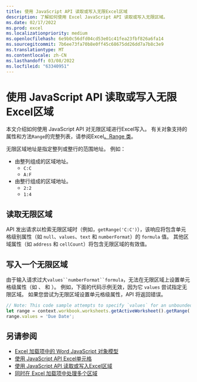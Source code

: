 ```yaml
---
title: 使用 JavaScript API 读取或写入无限Excel区域
description: 了解如何使用 Excel JavaScript API 读取或写入无限区域。
ms.date: 02/17/2022
ms.prod: excel
ms.localizationpriority: medium
ms.openlocfilehash: 6e9b0c56dfd04cd53e01c41fea23fbf826a6fa14
ms.sourcegitcommit: 7b6ee73fa70b8e0ff45c68675dd26dd7a7b8c3e9
ms.translationtype: MT
ms.contentlocale: zh-CN
ms.lasthandoff: 03/08/2022
ms.locfileid: "63340951"
---
```

# <a name="read-or-write-to-an-unbounded-range-using-the-excel-javascript-api"></a>使用 JavaScript API 读取或写入无限Excel区域

本文介绍如何使用 JavaScript API 对无限区域进行Excel写入。 有关对象支持的属性和方法`Range`的完整列表，请参阅Excel[。Range 类](/javascript/api/excel/excel.range)。

无限区域地址是指定整列或整行的范围地址。 例如：

- 由整列组成的区域地址。
  - `C:C`
  - `A:F`
- 由整行组成的区域地址。
  - `2:2`
  - `1:4`

## <a name="read-an-unbounded-range"></a>读取无限区域

API 发出请求以检索无限区域时（例如，`getRange('C:C')`），该响应将包含单元格级别属性（如 `null`、`values`、`text` 和 `numberFormat`）的 `formula` 值。 其他区域属性（如 `address` 和 `cellCount`）将包含无限区域的有效值。

## <a name="write-to-an-unbounded-range"></a>写入一个无限区域

由于输入请求过大`values``numberFormat``formula`，无法在无限区域上设置单元格级属性（如 、 和 ）。 例如，下面的代码示例无效，因为它 `values` 尝试指定无限区域。 如果您尝试为无限区域设置单元格级属性，API 将返回错误。

```js
// Note: This code sample attempts to specify `values` for an unbounded range, which is not a valid request. The sample will return an error. 
let range = context.workbook.worksheets.getActiveWorksheet().getRange('A:B');
range.values = 'Due Date';
```

## <a name="see-also"></a>另请参阅

- [Excel 加载项中的 Word JavaScript 对象模型](excel-add-ins-core-concepts.md)
- [使用 JavaScript API Excel单元格](excel-add-ins-cells.md)
- [使用 JavaScript API 读取或写入Excel区域](excel-add-ins-ranges-large.md)
- [ 同时在 Excel 加载项中处理多个区域 ](excel-add-ins-multiple-ranges.md)
